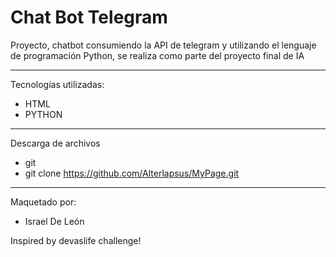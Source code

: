 # Chat Bot Telegram
Proyecto, chatbot consumiendo la API de telegram y utilizando el lenguaje de programación Python, se realiza como parte del proyecto final de IA

---                 
   
Tecnologías utilizadas:   

- HTML 
- PYTHON

--- 

Descarga de archivos 

- git 
- git clone https://github.com/Alterlapsus/MyPage.git
 

---
  
Maquetado por: 

- Israel De León  

Inspired by devaslife challenge!
